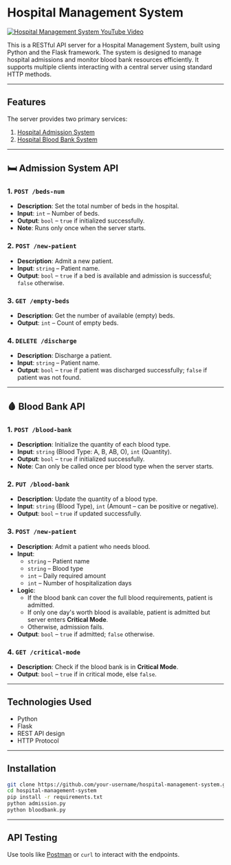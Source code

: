 # Hospital Management System

[![Hospital Management System YouTube Video](https://img.youtube.com/vi/visozPx7R2o/0.jpg)](https://youtu.be/visozPx7R2o)

This is a RESTful API server for a Hospital Management System, built using Python and the Flask framework. The system is designed to manage hospital admissions and monitor blood bank resources efficiently. It supports multiple clients interacting with a central server using standard HTTP methods.

---

## Features

The server provides two primary services:

1. [Hospital Admission System](-admission-system-api)
2. [Hospital Blood Bank System](-blood-bank-api)

---

## 🛏️ Admission System API

### 1. `POST /beds-num`

- **Description**: Set the total number of beds in the hospital.
- **Input**: `int` – Number of beds.
- **Output**: `bool` – `true` if initialized successfully.
- **Note**: Runs only once when the server starts.

### 2. `POST /new-patient`

- **Description**: Admit a new patient.
- **Input**: `string` – Patient name.
- **Output**: `bool` – `true` if a bed is available and admission is successful; `false` otherwise.

### 3. `GET /empty-beds`

- **Description**: Get the number of available (empty) beds.
- **Output**: `int` – Count of empty beds.

### 4. `DELETE /discharge`

- **Description**: Discharge a patient.
- **Input**: `string` – Patient name.
- **Output**: `bool` – `true` if patient was discharged successfully; `false` if patient was not found.

---

## 🩸 Blood Bank API

### 1. `POST /blood-bank`

- **Description**: Initialize the quantity of each blood type.
- **Input**: `string` (Blood Type: A, B, AB, O), `int` (Quantity).
- **Output**: `bool` – `true` if initialized successfully.
- **Note**: Can only be called once per blood type when the server starts.

### 2. `PUT /blood-bank`

- **Description**: Update the quantity of a blood type.
- **Input**: `string` (Blood Type), `int` (Amount – can be positive or negative).
- **Output**: `bool` – `true` if updated successfully.

### 3. `POST /new-patient`

- **Description**: Admit a patient who needs blood.
- **Input**:
  - `string` – Patient name
  - `string` – Blood type
  - `int` – Daily required amount
  - `int` – Number of hospitalization days
- **Logic**:
  - If the blood bank can cover the full blood requirements, patient is admitted.
  - If only one day's worth blood is available, patient is admitted but server enters **Critical Mode**.
  - Otherwise, admission fails.
- **Output**: `bool` – `true` if admitted; `false` otherwise.

### 4. `GET /critical-mode`

- **Description**: Check if the blood bank is in **Critical Mode**.
- **Output**: `bool` – `true` if in critical mode, else `false`.

---

## Technologies Used

- Python
- Flask
- REST API design
- HTTP Protocol

---

## Installation

```bash
git clone https://github.com/your-username/hospital-management-system.git
cd hospital-management-system
pip install -r requirements.txt
python admission.py
python bloodbank.py
```

---

## API Testing

Use tools like [Postman](https://www.postman.com/) or `curl` to interact with the endpoints.
